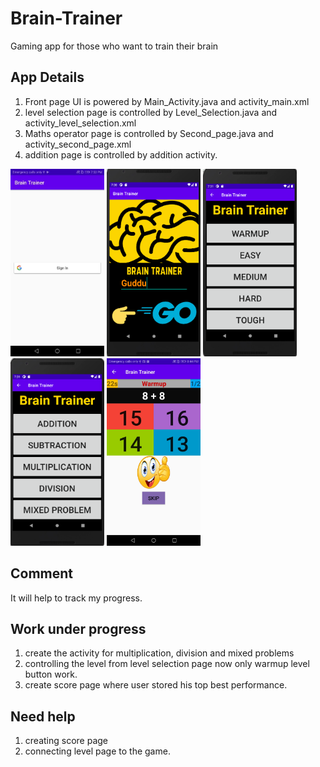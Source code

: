 # Brain-Trainer
Gaming app for those who want to train their brain

## App Details
1. Front page UI is powered by Main_Activity.java and activity_main.xml<br>
2. level selection page is controlled by Level_Selection.java and activity_level_selection.xml
3. Maths operator page is controlled by Second_page.java and activity_second_page.xml
4. addition page is controlled by addition activity.

<span>
<img src="/images/googleSign.jpg" width="150px" height="300px">
<img src="/images/frontPage.png" width="150px" height="300px">
<img src="/images/levelPage.png" width="150px" height="300px">
<img src="/images/operatorPage.png" width="150px" height="300px">
<img src="/images/gameState3.jpg" width="150px" height="300px">

</span>

## Comment
It will help to track my progress.

## Work under progress
1. create the activity for multiplication, division and mixed problems
2. controlling the level from level selection page now only warmup level button work.
3. create score page where user stored his top best performance.


## Need help
1. creating score page
2. connecting level page to the game.

